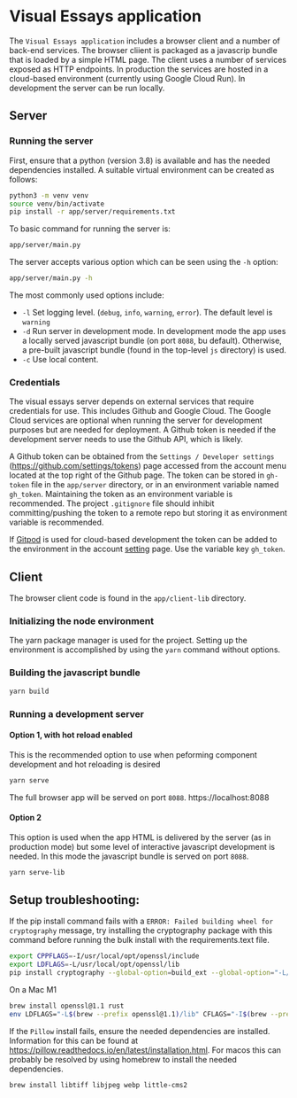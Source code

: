# Visual Essays application

The `Visual Essays application` includes a browser client and a number of back-end services.  The browser cliient is packaged as a javascrip bundle that is loaded by a simple HTML page.  The client uses a number of services exposed as HTTP endpoints.  In production the services are hosted in a cloud-based environment (currently using Google Cloud Run).  In development the server can be run locally.
   
## Server

### Running the server

First, ensure that a python (version 3.8) is available and has the needed dependencies installed.
A suitable virtual environment can be created as follows:

```bash
python3 -m venv venv
source venv/bin/activate
pip install -r app/server/requirements.txt
```



To basic command for running the server is:

```bash
app/server/main.py
```

The server accepts various option which can be seen using the `-h` option:
```bash
app/server/main.py -h
```

The most commonly used options include:
 - `-l` Set logging level. (`debug`, `info`, `warning`, `error`).  The default level is `warning`
 - `-d` Run server in development mode.  In development mode the app uses a locally served javascript bundle (on port `8088`, bu default).  Otherwise, a pre-built javascript bundle (found in the top-level `js` directory) is used.  
 - `-c` Use local content.

### Credentials

The visual essays server depends on external services that require credentials for use.  This includes Github and Google Cloud.  The Google Cloud services are optional when running the server for development purposes but are needed for deployment.  A Github token is needed if the development server needs to use the Github API, which is likely.

A Github token can be obtained from the `Settings / Developer settings` (https://github.com/settings/tokens) page accessed from the account menu located at the top right of the Github page.  The token can be stored in `gh-token` file in the `app/server` directory, or in an environment variable named `gh_token`.  Maintaining the token as an environment variable is recommended.  The project `.gitignore` file should inhibit committing/pushing the token to a remote repo but storing it as environment variable is recommended.

If [Gitpod](https://gitpod.io) is used for cloud-based development the token can be added to the environment in the account [setting](https://gitpod.io/settings/) page.  Use the variable key `gh_token`. 

## Client

The browser client code is found in the `app/client-lib` directory.

### Initializing the node environment

The yarn package manager is used for the project.  Setting up the environment is accomplished by using the `yarn` command without options.

### Building the javascript bundle

```bash
yarn build
```

### Running a development server

#### Option 1, with hot reload enabled

This is the recommended option to use when peforming component development and hot reloading is desired

```bash
yarn serve
```

The full browser app will be served on port `8088`.  https://localhost:8088

#### Option 2

This option is used when the app HTML is delivered by the server (as in production mode) but some level
of interactive javascript development is needed.  In this mode the javascript bundle is served on port `8088`.  

```bash
yarn serve-lib
```

## Setup troubleshooting:

If the pip install command fails with a `ERROR: Failed building wheel for cryptography` message, try installing the cryptography package with this command before running the bulk install with the requirements.text file.

```bash
export CPPFLAGS=-I/usr/local/opt/openssl/include
export LDFLAGS=-L/usr/local/opt/openssl/lib
pip install cryptography --global-option=build_ext --global-option="-L/usr/local/opt/openssl/lib" --global-option="-I/usr/local/opt/openssl/include"
```

On a Mac M1
```bash
brew install openssl@1.1 rust
env LDFLAGS="-L$(brew --prefix openssl@1.1)/lib" CFLAGS="-I$(brew --prefix openssl@1.1)/include" pip install cryptography
```

If the `Pillow` install fails, ensure the needed dependencies are installed.  Information for this can be found at https://pillow.readthedocs.io/en/latest/installation.html.  For macos this can probably be resolved by using homebrew to install the needed dependencies.

```bash
brew install libtiff libjpeg webp little-cms2
```
